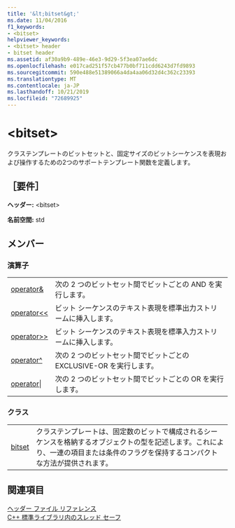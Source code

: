 ```yaml
---
title: '&lt;bitset&gt;'
ms.date: 11/04/2016
f1_keywords:
- <bitset>
helpviewer_keywords:
- <bitset> header
- bitset header
ms.assetid: af30a9b9-489e-46e3-9d29-5f3ea07ae6dc
ms.openlocfilehash: e017cad251f57cb477b0bf711cdd6243d7fd9893
ms.sourcegitcommit: 590e488e51389066a4da4aa06d32d4c362c23393
ms.translationtype: MT
ms.contentlocale: ja-JP
ms.lasthandoff: 10/21/2019
ms.locfileid: "72689925"
---
```

# <a name="ltbitsetgt"></a>&lt;bitset&gt;

クラステンプレートのビットセットと、固定サイズのビットシーケンスを表現および操作するための2つのサポートテンプレート関数を定義します。

## <a name="requirements"></a>［要件］

**ヘッダー:** \<bitset>

**名前空間:** std

## <a name="members"></a>メンバー

### <a name="operators"></a>演算子

|||
|-|-|
|[operator&](../standard-library/bitset-operators.md#op_amp)|次の 2 つのビットセット間でビットごとの AND を実行します。|
|[operator<\<](../standard-library/bitset-operators.md#op_lt_lt)|ビット シーケンスのテキスト表現を標準出力ストリームに挿入します。|
|[operator>>](../standard-library/bitset-operators.md#op_gt_gt)|ビット シーケンスのテキスト表現を標準入力ストリームに挿入します。|
|[operator^](../standard-library/bitset-operators.md#op_xor)|次の 2 つのビットセット間でビットごとの EXCLUSIVE-OR を実行します。|
|[operator&#124;](../standard-library/bitset-operators.md#op_or)|次の 2 つのビットセット間でビットごとの OR を実行します。|

### <a name="classes"></a>クラス

|||
|-|-|
|[bitset](../standard-library/bitset-class.md)|クラステンプレートは、固定数のビットで構成されるシーケンスを格納するオブジェクトの型を記述します。これにより、一連の項目または条件のフラグを保持するコンパクトな方法が提供されます。|

## <a name="see-also"></a>関連項目

[ヘッダー ファイル リファレンス](../standard-library/cpp-standard-library-header-files.md)\
[C++ 標準ライブラリ内のスレッド セーフ](../standard-library/thread-safety-in-the-cpp-standard-library.md)
